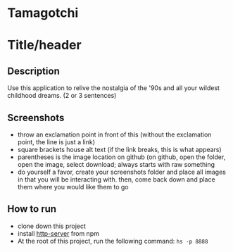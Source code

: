 # Tamagotchi

# Title/header

## Description

Use this application to relive the nostalgia of the '90s and all your wildest childhood dreams.
(2 or 3 sentences)

## Screenshots


* throw an exclamation point in front of this (without the exclamation point, the line is just a link)
* square brackets house alt text (if the link breaks, this is what appears)
* parentheses is the image location on github (on github, open the folder, open the image, select download; always starts with raw something
* do yourself a favor, create your screenshots folder and place all images in that you will be interacting with. then, come back down and place them where you would like them to go

## How to run

* clone down this project
* install [http-server](https://www.npmjs.com/package/http-server) from npm
* At the root of this project, run the following command: `hs -p 8888`